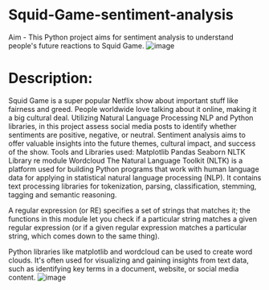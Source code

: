 # Squid-Game-sentiment-analysis
Aim - This Python project aims for sentiment analysis to understand people's future reactions to Squid Game.
![image](https://github.com/K-Swati/Squid-Game-sentiment-analysis/assets/150483888/e10923da-12dd-4946-8a22-88ee5f7281ea)
# Description:
Squid Game is a super popular Netflix show about important stuff like fairness and greed. People worldwide love talking about it online, making it a big cultural deal. Utilizing Natural Language Processing NLP and Python libraries,  in this project assess social media posts to identify whether sentiments are positive, negative, or neutral. Sentiment analysis aims to offer valuable insights into the future themes, cultural impact, and success of the show.
Tools and Libraries used:
Matplotlib
Pandas
Seaborn
NLTK Library
re module
Wordcloud
The Natural Language Toolkit (NLTK) is a platform used for building Python programs that work with human language data for applying in statistical natural language processing (NLP). It contains text processing libraries for tokenization, parsing, classification, stemming, tagging and semantic reasoning.

A regular expression (or RE) specifies a set of strings that matches it; the functions in this module let you check if a particular string matches a given regular expression (or if a given regular expression matches a particular string, which comes down to the same thing).

Python libraries like matplotlib and wordcloud can be used to create word clouds. It's often used for visualizing and gaining insights from text data, such as identifying key terms in a document, website, or social media content.
![image](https://github.com/K-Swati/Squid-Game-sentiment-analysis/assets/150483888/da750ba1-fa2d-4d3e-a538-d80919d8b06c)
